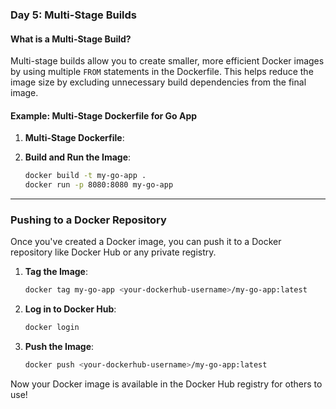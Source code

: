 
### **Day 5: Multi-Stage Builds**

#### **What is a Multi-Stage Build?**
Multi-stage builds allow you to create smaller, more efficient Docker images by using multiple `FROM` statements in the Dockerfile. This helps reduce the image size by excluding unnecessary build dependencies from the final image.

#### **Example: Multi-Stage Dockerfile for Go App**

1. **Multi-Stage Dockerfile**:

2. **Build and Run the Image**:
   ```bash
   docker build -t my-go-app .
   docker run -p 8080:8080 my-go-app
   ```

---

### **Pushing to a Docker Repository**

Once you've created a Docker image, you can push it to a Docker repository like Docker Hub or any private registry.

1. **Tag the Image**:
   ```bash
   docker tag my-go-app <your-dockerhub-username>/my-go-app:latest
   ```

2. **Log in to Docker Hub**:
   ```bash
   docker login
   ```

3. **Push the Image**:
   ```bash
   docker push <your-dockerhub-username>/my-go-app:latest
   ```

Now your Docker image is available in the Docker Hub registry for others to use!
